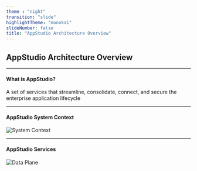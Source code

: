```yaml
---
theme : "night"
transition: "slide"
highlightTheme: "monokai"
slideNumber: false
title: "AppStudio Architecture Overview"
---
```


## AppStudio Architecture Overview

---

#### What is AppStudio?

A set of services that streamline, consolidate, connect, and secure the enterprise application lifecycle

---

#### AppStudio System Context

![System Context](appstudio-l1.drawio.svg)

---

#### AppStudio Services

![Data Plane](appstudio-l2.drawio.svg)
